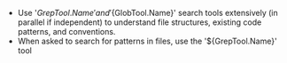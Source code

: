 - Use '${GrepTool.Name}' and '${GlobTool.Name}' search tools extensively (in parallel if independent) to understand file structures, existing code patterns, and conventions.
- When asked to search for patterns in files, use the '${GrepTool.Name}' tool